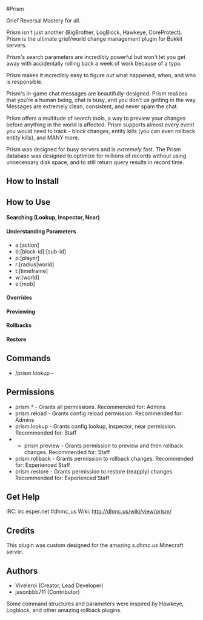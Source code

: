 #Prism

Grief Reversal Mastery for all.

Prism isn't just another (BigBrother, LogBlock, Hawkeye, CoreProtect). Prism is the ultimate grief/world change management plugin for Bukkit servers.

Prism's search parameters are incredibly powerful but won't let you get away with accidentally rolling back a week of work because of a typo.

Prism makes it incredibly easy to figure out what happened, when, and who is responsible.

Prism's in-game chat messages are beautifully-designed. Prism realizes that you're a human being, chat is busy, and you don't us getting in the way. Messages are extremely clean, consistent, and never spam the chat.

Prism offers a multitude of search tools, a way to preview your changes before anything in the world is affected. Prism supports almost every event you would need to track - block changes, entity kills (you can even rollback entity kills), and MANY more.

Prism was designed for busy servers and is *extremely* fast. The Prism database was designed to optimize for millions of records without using unnecessary disk space, and to still return query results in record time.



## How to Install
	

## How to Use


#### Searching (Lookup, Inspector, Near)

#### Understanding Parameters

- a:[action]
- b:[block-id]:[sub-id]
- p:[player]
- r:[radius|world]
- t:[timeframe]
- w:[world]
- e:[mob]

#### Overrides

#### Previewing

#### Rollbacks

#### Restore




## Commands

- /prism lookup - 

## Permissions

- prism.* - Grants all permissions. Recommended for: Admins
- prism.reload - Grants config reload permission. Recommended for: Admins
- prism.lookup - Grants config lookup, inspector, near permission. Recommended for: Staff
- - prism.preview - Grants permission to preview and then rollback changes. Recommended for: Staff
- prism.rollback - Grants permission to rollback changes. Recommended for: Experienced Staff
- prism.restore - Grants permission to restore (reapply) changes. Recommended for: Experienced Staff       
          
          
## Get Help

IRC: irc.esper.net #dhmc_us
Wiki: http://dhmc.us/wiki/view/prism/          
           
## Credits

This plugin was custom designed for the amazing *s.dhmc.us* Minecraft server.


## Authors

- Viveleroi (Creator, Lead Developer)
- jasonbbb711 (Contributor)

Some command structures and parameters were inspired by Hawkeye, Logblock, and other amazing rollback plugins.